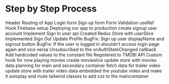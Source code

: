 # Step by Step Process
Header
Routing of App
Login form
Sign up form
Form Validation
useRef Hook
Firebase setup
Deploying our app to production
create signup user account
Implement Sign In user api
Created Redux Store with userSlice
Implemented Sign Out
Update Profile
BugFix: Sign up user displayName and signout button
BugFix: If the user is logged in shouldn't access login page again and vice versa
Unsubscribed to the onAuthStateChanged callback
Add hardcoded values to the constant file
Registered to TMDBI API
Custom hook for now playing movies
create movieslice
update store with movies data
planning for main and secondary container
fetch data for trailer video
update store with trailer video data
embedded the youtube video and make it autoplay and mute
tailwind classes to add css to the maincontainer
